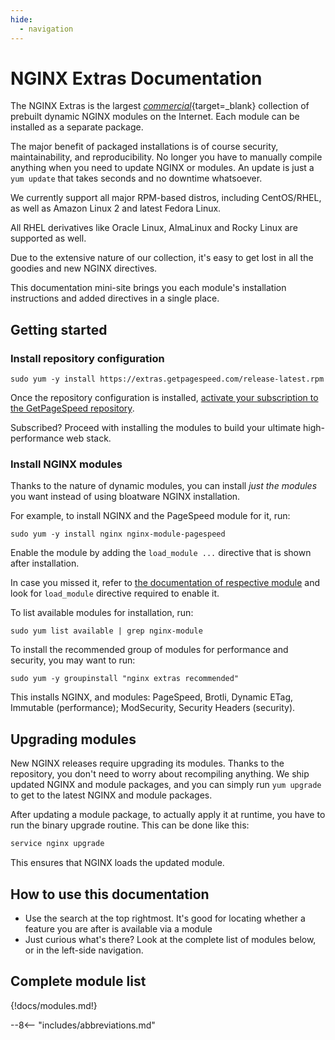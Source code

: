 ```yaml
---
hide:
  - navigation
---
```


# NGINX Extras Documentation

The NGINX Extras is the largest [_commercial_](https://www.getpagespeed.com/repo-subscribe){target=_blank} collection of prebuilt dynamic NGINX modules on the Internet.
Each module can be installed as a separate package.

The major benefit of packaged installations is of course security, maintainability, and reproducibility.
No longer you have to manually compile anything when you need to update NGINX or modules.
An update is just a `yum update` that takes seconds and no downtime whatsoever.

We currently support all major RPM-based distros, including CentOS/RHEL,
as well as Amazon Linux 2 and latest Fedora Linux.

All RHEL derivatives like Oracle Linux, AlmaLinux and Rocky Linux are supported as well.

Due to the extensive nature of our collection, it's easy to get lost in all the goodies and new NGINX directives.

This documentation mini-site brings you each module's installation instructions and added directives
in a single place. 

## Getting started

### Install repository configuration

    sudo yum -y install https://extras.getpagespeed.com/release-latest.rpm

Once the repository configuration is installed, <a href="https://www.getpagespeed.com/repo-subscribe">activate your subscription to the GetPageSpeed repository</a>.

Subscribed? Proceed with installing the modules to build your ultimate high-performance web stack.

### Install NGINX modules

Thanks to the nature of dynamic modules, you can install *just the modules* you want instead of using bloatware NGINX installation. 

For example, to install NGINX and the PageSpeed module for it, run:

    sudo yum -y install nginx nginx-module-pagespeed

Enable the module by adding the `load_module ...` directive that is shown after installation.

In case you missed it, refer to [the documentation of respective module](https://nginx-extras.getpagespeed.com/modules/) and look for `load_module` directive
required to enable it.

To list available modules for installation, run:

    sudo yum list available | grep nginx-module

To install the recommended group of modules for performance and security, you may want to run:

    sudo yum -y groupinstall "nginx extras recommended"

This installs NGINX, and modules: PageSpeed, Brotli, Dynamic ETag, Immutable (performance); ModSecurity, Security Headers (security).

## Upgrading modules

New NGINX releases require upgrading its modules. Thanks to the repository, you don't need to worry about recompiling anything.
We ship updated NGINX and module packages, and you can simply run `yum upgrade` to get to the latest NGINX and module packages.

After updating a module package, to actually apply it at runtime, you have to run the binary upgrade routine.
This can be done like this:

```bash
service nginx upgrade
```

This ensures that NGINX loads the updated module.

## How to use this documentation

* Use the search at the top rightmost. It's good for locating whether a feature you are after is available
 via a module
* Just curious what's there? Look at the complete list of modules below, or in the left-side navigation.

## Complete module list

{!docs/modules.md!}

--8<-- "includes/abbreviations.md"
